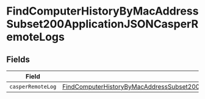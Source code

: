 # FindComputerHistoryByMacAddressSubset200ApplicationJSONCasperRemoteLogs


## Fields

| Field                                                                                                                                                                                                       | Type                                                                                                                                                                                                        | Required                                                                                                                                                                                                    | Description                                                                                                                                                                                                 |
| ----------------------------------------------------------------------------------------------------------------------------------------------------------------------------------------------------------- | ----------------------------------------------------------------------------------------------------------------------------------------------------------------------------------------------------------- | ----------------------------------------------------------------------------------------------------------------------------------------------------------------------------------------------------------- | ----------------------------------------------------------------------------------------------------------------------------------------------------------------------------------------------------------- |
| `casperRemoteLog`                                                                                                                                                                                           | [FindComputerHistoryByMacAddressSubset200ApplicationJSONCasperRemoteLogsCasperRemoteLog](../../models/operations/findcomputerhistorybymacaddresssubset200applicationjsoncasperremotelogscasperremotelog.md) | :heavy_minus_sign:                                                                                                                                                                                          | N/A                                                                                                                                                                                                         |